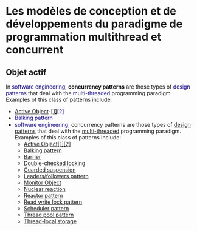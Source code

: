 # Les modèles de conception et de développements du paradigme de programmation multithread et concurrent

## Objet actif



<p>In <a href="https://en.wikipedia.org/wiki/Software_engineering" title="Software engineering" style="text-decoration: none; color: rgb(11, 0, 128); background: none;">software engineering</a>,<span>&nbsp;</span><b>concurrency patterns</b><span>&nbsp;</span>are those types of<span>&nbsp;</span><a href="https://en.wikipedia.org/wiki/Design_pattern_(computer_science)"  title="Design pattern (computer science)" style="text-decoration: none; color: rgb(11, 0, 128); background: none;">design patterns</a><span>&nbsp;</span>that deal with the<span>&nbsp;</span><a href="https://en.wikipedia.org/wiki/Multi-threaded" class="mw-redirect" title="Multi-threaded" style="text-decoration: none; color: rgb(11, 0, 128); background: none;">multi-threaded</a><span>&nbsp;</span>programming paradigm. Examples of this class of patterns include:</p>
<ul><li><a href="https://en.wikipedia.org/wiki/Active_Object" title="Active Object" >Active Object</a>-<a href="https://en.wikipedia.org/wiki/Concurrency_pattern#cite_note-1">[1]</a><a href="https://en.wikipedia.org/wiki/Concurrency_pattern#cite_note-2" style="text-decoration: none; color: rgb(11, 0, 128); background: none;">[2]</a></li>
<li style="margin-bottom: 0.1em;"><a href="https://en.wikipedia.org/wiki/Balking_pattern" title="Balking pattern" style="text-decoration: none; color: rgb(11, 0, 128); background: none;">Balking pattern</a></li>
<li ><a href="https://en.wikipedia.org/wiki/Barrier_(computer_science)" title="Barrier (computer science)" style="text-decoration: none; color: rgb(11, 0, 128); background: <br>
<br>
In <a href="https://en.wikipedia.org/wiki/Software_engineering">software engineering</a>, concurrency patterns are those types of <a href="https://en.wikipedia.org/wiki/Design_pattern_(computer_science)">design patterns</a> that deal with the <a href="https://en.wikipedia.org/wiki/Multi-threaded">multi-threaded</a> programming paradigm. Examples of this class of patterns include:<br>
<ul><li><a href="https://en.wikipedia.org/wiki/Active_Object">Active Object</a><a href="https://en.wikipedia.org/wiki/Concurrency_pattern#cite_note-1">[1]</a><a href="https://en.wikipedia.org/wiki/Concurrency_pattern#cite_note-2">[2]</a></li>
<li><a href="https://en.wikipedia.org/wiki/Balking_pattern">Balking pattern</a></li>
<li><a href="https://en.wikipedia.org/wiki/Barrier_(computer_science)">Barrier</a></li>
<li><a href="https://en.wikipedia.org/wiki/Double-checked_locking">Double-checked locking</a></li>
<li><a href="https://en.wikipedia.org/wiki/Guarded_suspension">Guarded suspension</a></li>
<li><a href="https://en.wikipedia.org/w/index.php?title=Leaders/followers_pattern&amp;action=edit&amp;redlink=1">Leaders/followers pattern</a></li>
<li><a href="https://en.wikipedia.org/wiki/Monitor_(synchronization)">Monitor Object</a></li>
<li><a href="https://en.wikipedia.org/wiki/Nuclear_computation">Nuclear reaction</a></li>
<li><a href="https://en.wikipedia.org/wiki/Reactor_pattern">Reactor pattern</a></li>
<li><a href="https://en.wikipedia.org/wiki/Read_write_lock_pattern">Read write lock pattern</a></li>
<li><a href="https://en.wikipedia.org/wiki/Scheduler_pattern">Scheduler pattern</a></li>
<li><a href="https://en.wikipedia.org/wiki/Thread_pool_pattern">Thread pool pattern</a></li>
<li><a href="https://en.wikipedia.org/wiki/Thread-local_storage">Thread-local storage</a></li></ul>

